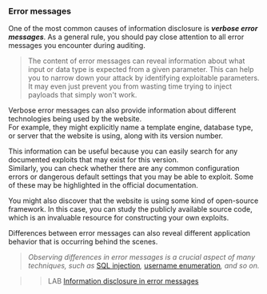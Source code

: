 ### Error messages
  
One of the most common causes of information disclosure is **_verbose error messages_**. As a general rule, you should pay close attention to all error messages you encounter during auditing.  
>The content of error messages can reveal information about what input or data type is expected from a given parameter. This can help you to narrow down your attack by identifying exploitable parameters. It may even just prevent you from wasting time trying to inject payloads that simply won't work.  
  
Verbose error messages can also provide information about different technologies being used by the website.  
For example, they might explicitly name a template engine, database type, or server that the website is using, along with its version number.  
  
This information can be useful because you can easily search for any documented exploits that may exist for this version.  
Similarly, you can check whether there are any common configuration errors or dangerous default settings that you may be able to exploit. Some of these may be highlighted in the official documentation.  
  
  
You might also discover that the website is using some kind of open-source framework. In this case, you can study the publicly available source code, which is an invaluable resource for constructing your own exploits.  
  
  
Differences between error messages can also reveal different application behavior that is occurring behind the scenes.  
>_Observing differences in error messages is a crucial aspect of many techniques, such as_ [SQL injection](https://portswigger.net/web-security/sql-injection)_,_ [username enumeration](https://portswigger.net/web-security/authentication/password-based#username-enumeration)_, and so on._  
  
  
>>LAB [Information disclosure in error messages](https://portswigger.net/web-security/information-disclosure/exploiting/lab-infoleak-in-error-messages)